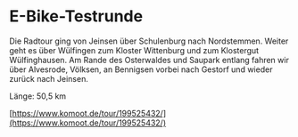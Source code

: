 <!-- Farbe: 'silver' -->

# E-Bike-Testrunde

Die Radtour ging von Jeinsen über Schulenburg nach Nordstemmen. Weiter geht es über Wülfingen zum Kloster Wittenburg und zum Klostergut Wülfinghausen. Am Rande des Osterwaldes und Saupark entlang fahren wir über Alvesrode, Völksen, an Bennigsen vorbei nach Gestorf und wieder zurück nach Jeinsen.

Länge: 50,5 km

[https://www.komoot.de/tour/199525432/](https://www.komoot.de/tour/199525432/)
